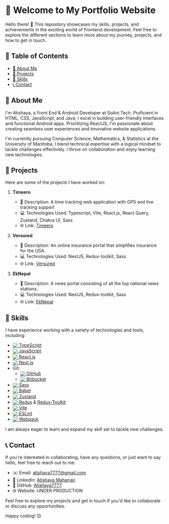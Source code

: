# 👋 Welcome to My Portfolio Website

Hello there! 👋 This repository showcases my skills, projects, and achievements in the exciting world of Frontend development. Feel free to explore the different sections to learn more about my journey, projects, and how to get in touch.

## 📜 Table of Contents

- [👤 About Me](#about-me)
- [🚀 Projects](#projects)
- [🔧 Skills](#skills)
- [📞 Contact](#contact)

## 👤 About Me

I'm Atishaya, a Front End & Android Developer at SoAni Tech. Proficient in HTML, CSS, JavaScript, and Java, I excel in building user-friendly interfaces and functional Android apps. Prioritizing ReactJS, I'm passionate about creating seamless user experiences and innovative website applications. 

I'm currently pursuing Computer Science, Mathematics, & Statistics at the University of Manitoba, I blend technical expertise with a logical mindset to tackle challenges effectively. I thrive on collaboration and enjoy learning new technologies. 

## 🚀 Projects

Here are some of the projects I have worked on:

1. **Timeero**
   - 📝 Description: A time tracking web application with GPS and live tracking support
   - 💻 Technologies Used: Typescript, Vite, React.js, React Query, Zustand, Chakra UI, Sass
   - 🌐 Link: [Timeero](https://new.timeero.com)

2. **Versured**
   - 📝 Description: An online insurance portal that simplifies insurance for the USA.
   - 💻 Technologies Used: NextJS, Redux-toolkit, Sass
   - 🌐 Link: [Versured](https://versured.com/)

3. **EkNepal**
   - 📝 Description: A news portal consisting of all the top national news stations.
   - 💻 Technologies Used: NextJS, Redux-toolkit, Sass
   - 🌐 Link: [EkNepal](https://eknepal.com/)

## 🔧 Skills

I have experience working with a variety of technologies and tools, including:


- [<img align="center" src="https://img.icons8.com/color/24/000000/typescript.png"> TypeScript](https://www.typescriptlang.org/)
- [<img align="center" src="https://img.icons8.com/color/24/000000/javascript.png"> JavaScript](https://developer.mozilla.org/en-US/docs/Web/JavaScript)
- [<img align="center" src="https://img.icons8.com/color/24/000000/react-native.png"> React.js](https://reactjs.org/)
- [<img align="center" src="https://img.icons8.com/color/24/000000/nextjs.png"> Next.js](https://nextjs.org/)
- Git:
  - [<img align="center" src="https://img.icons8.com/fluent/24/000000/github.png"> GitHub](https://github.com/)
  - [<img align="center" src="https://img.icons8.com/color/24/000000/bitbucket.png"> Bitbucket](https://bitbucket.org/)
- [<img align="center" src="https://img.icons8.com/color/24/000000/sass.png"> Sass](https://sass-lang.com/)
- [<img align="center" src="https://img.icons8.com/color/24/000000/atom-editor.png"> Babel](https://babeljs.io/)
- [<img align="center" src="https://img.icons8.com/color/24/000000/bear.png"> Zustand](https://zustand-demo.pmnd.rs/)
- [<img align="center" src="https://img.icons8.com/color/24/000000/redux.png"> Redux](https://redux.js.org/) & [Redux-Toolkit](https://redux-toolkit.js.org/)
- [<img align="center" src="https://img.icons8.com/color/24/000000/nodejs.png"> Vite](https://vitejs.dev/)
- [<img align="center" src="https://img.icons8.com/color/24/000000/eslint.png"> ESLint](https://eslint.org/)
- [<img align="center" src="https://img.icons8.com/color/24/000000/webpack.png"> Webpack](https://webpack.js.org/)

I am always eager to learn and expand my skill set to tackle new challenges.

## 📞 Contact

If you're interested in collaborating, have any questions, or just want to say hello, feel free to reach out to me:

- ✉️ Email: atishaya7777@gmail.com
- 💼 LinkedIn: [Atishaya Maharjan](www.linkedin.com/in/atishaya-maharjan07)
- 🐙 GitHub: [Atishaya7777](https://github.com/Atishaya7777)
- 🌐 Website: UNDER PRODUCTION

Feel free to explore my projects and get in touch if you'd like to collaborate or discuss any opportunities.

Happy coding! 😊
